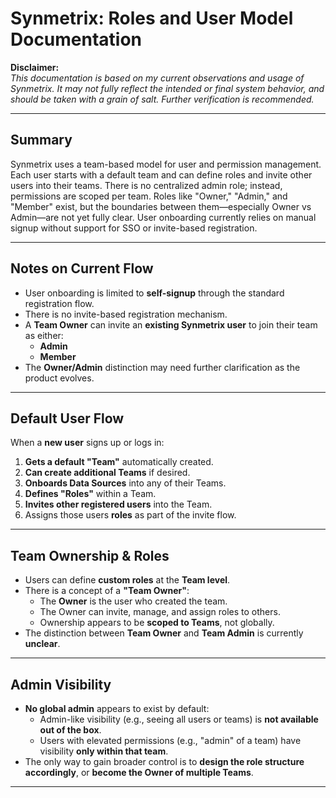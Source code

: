 # Synmetrix: Roles and User Model Documentation

**Disclaimer:**  
_This documentation is based on my current observations and usage of Synmetrix. It may not fully reflect the intended or final system behavior, and should be taken with a grain of salt. Further verification is recommended._

---

## Summary

Synmetrix uses a team-based model for user and permission management. Each user starts with a default team and can define roles and invite other users into their teams. There is no centralized admin role; instead, permissions are scoped per team. Roles like "Owner," "Admin," and "Member" exist, but the boundaries between them—especially Owner vs Admin—are not yet fully clear. User onboarding currently relies on manual signup without support for SSO or invite-based registration.

---
## Notes on Current Flow

- User onboarding is limited to **self-signup** through the standard registration flow.
- There is no invite-based registration mechanism.
- A **Team Owner** can invite an **existing Synmetrix user** to join their team as either:
  - **Admin**
  - **Member**
- The **Owner/Admin** distinction may need further clarification as the product evolves.


---

## Default User Flow

When a **new user** signs up or logs in:

1. **Gets a default "Team"** automatically created.
2. **Can create additional Teams** if desired.
3. **Onboards Data Sources** into any of their Teams.
4. **Defines "Roles"** within a Team.
5. **Invites other registered users** into the Team.
6. Assigns those users **roles** as part of the invite flow.

---

## Team Ownership & Roles

- Users can define **custom roles** at the **Team level**.
- There is a concept of a **"Team Owner"**:
  - The **Owner** is the user who created the team.
  - The Owner can invite, manage, and assign roles to others.
  - Ownership appears to be **scoped to Teams**, not globally.
- The distinction between **Team Owner** and **Team Admin** is currently **unclear**.

---

## Admin Visibility

- **No global admin** appears to exist by default:
  - Admin-like visibility (e.g., seeing all users or teams) is **not available out of the box**.
  - Users with elevated permissions (e.g., "admin" of a team) have visibility **only within that team**.
- The only way to gain broader control is to **design the role structure accordingly**, or **become the Owner of multiple Teams**.

---

